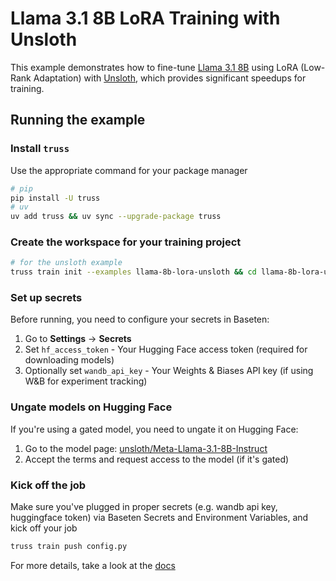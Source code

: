 # Llama 3.1 8B LoRA Training with Unsloth

This example demonstrates how to fine-tune [Llama 3.1 8B](https://huggingface.co/Meta-Llama-3.1-8B-Instruct) using LoRA (Low-Rank Adaptation) with [Unsloth](https://github.com/unslothai/unsloth), which provides significant speedups for training.

## Running the example

### Install `truss` 
Use the appropriate command for your package manager
```bash
# pip
pip install -U truss
# uv
uv add truss && uv sync --upgrade-package truss
```

### Create the workspace for your training project

```bash
# for the unsloth example
truss train init --examples llama-8b-lora-unsloth && cd llama-8b-lora-unsloth
```

### Set up secrets
Before running, you need to configure your secrets in Baseten:
1. Go to **Settings** → **Secrets**
2. Set `hf_access_token` - Your Hugging Face access token (required for downloading models)
3. Optionally set `wandb_api_key` - Your Weights & Biases API key (if using W&B for experiment tracking)

### Ungate models on Hugging Face
If you're using a gated model, you need to ungate it on Hugging Face:
1. Go to the model page: [unsloth/Meta-Llama-3.1-8B-Instruct](https://huggingface.co/unsloth/Meta-Llama-3.1-8B-Instruct)
2. Accept the terms and request access to the model (if it's gated)

### Kick off the job

Make sure you've plugged in proper secrets (e.g. wandb api key, huggingface token) via Baseten Secrets and Environment Variables, and kick off your job

```bash
truss train push config.py
```

For more details, take a look at the [docs](https://docs.baseten.co/training/overview)
